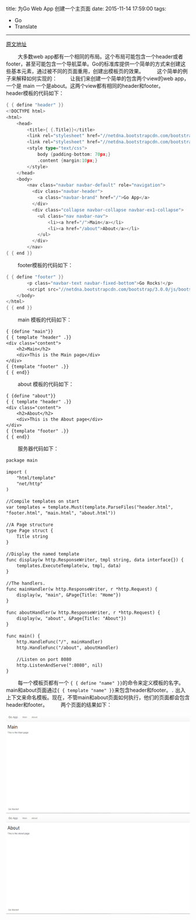 title: 为Go Web App 创建一个主页面
date: 2015-11-14 17:59:00
tags:
  - Go
  - Translate
---


[原文地址](http://sanatgersappa.blogspot.com/2013/11/creating-master-page-for-your-go-web-app.html)

&emsp;&emsp; 大多数web app都有一个相同的布局。这个布局可能包含一个header或者footer，甚至可能包含一个导航菜单。Go的标准库提供一个简单的方式来创建这些基本元素，通过被不同的页面重用，创建出模板页的效果。
&emsp;&emsp; 这个简单的例子来解释如何实现的：
&emsp;&emsp; 让我们来创建一个简单的包含两个view的web app，一个是 main 一个是about。这两个view都有相同的header和footer。
&emsp;&emsp; header模板的代码如下：

``` Go
{ { define "header" }}
<!DOCTYPE html>
<html>
    <head>
        <title>{ {.Title}}</title>
        <link rel="stylesheet" href="//netdna.bootstrapcdn.com/bootstrap/3.0.0/css/bootstrap.min.css">
        <link rel="stylesheet" href="//netdna.bootstrapcdn.com/bootstrap/3.0.0/css/bootstrap-theme.min.css">
        <style type="text/css">
            body {padding-bottom: 70px;}
            .content {margin:10px;}
        </style>
    </head>
    <body>
        <nav class="navbar navbar-default" role="navigation">
          <div class="navbar-header">
            <a class="navbar-brand" href="/">Go App</a>
          </div>
          <div class="collapse navbar-collapse navbar-ex1-collapse">  
            <ul class="nav navbar-nav">
                <li><a href="/">Main</a></li>
                <li><a href="/about">About</a></li>
            </ul>
          </div>
        </nav>
{ { end }}
```

&emsp;&emsp; footer模板的代码如下：


``` Go
{ { define "footer" }}
        <p class="navbar-text navbar-fixed-bottom">Go Rocks!</p>    
        <script src="//netdna.bootstrapcdn.com/bootstrap/3.0.0/js/bootstrap.min.js"></script>
    </body>
</html>
{ { end }}

```

&emsp;&emsp; main 模板的代码如下：

```
{ {define "main"}}
{ { template "header" .}}
<div class="content">
    <h2>Main</h2>
    <div>This is the Main page</div>
</div>
{ {template "footer" .}}
{ { end}}
```

&emsp;&emsp; about 模板的代码如下：

```
{ {define "about"}}
{ { template "header" .}}
<div class="content">
    <h2>About</h2>
    <div>This is the About page</div>
</div>
{ {template "footer" .}}
{ { end}}
```

&emsp;&emsp; 服务器代码如下：

```
package main

import (
    "html/template"
    "net/http"
)

//Compile templates on start
var templates = template.Must(template.ParseFiles("header.html", "footer.html", "main.html", "about.html"))

//A Page structure
type Page struct {
    Title string
}

//Display the named template
func display(w http.ResponseWriter, tmpl string, data interface{}) {
    templates.ExecuteTemplate(w, tmpl, data)
}

//The handlers.
func mainHandler(w http.ResponseWriter, r *http.Request) {
    display(w, "main", &Page{Title: "Home"})
}

func aboutHandler(w http.ResponseWriter, r *http.Request) {
    display(w, "about", &Page{Title: "About"})
}

func main() {
    http.HandleFunc("/", mainHandler)
    http.HandleFunc("/about", aboutHandler)

    //Listen on port 8080
    http.ListenAndServe(":8080", nil)
}
```

&emsp;&emsp; 每一个模板页都有一个 `{ { define "name" }}`的命令来定义模板的名字。main和about页面通过`{ { template "name" }}`来包含header和footer。`.` 出入上下文来命名模板。现在，不管main和about页面如何执行，他们的页面都会包含header和footer。
&emsp;&emsp; 两个页面的结果如下：

![main](https://raw.githubusercontent.com/mashuai/hexo-blog/master/goweb/main.png)  
![about](https://raw.githubusercontent.com/mashuai/hexo-blog/master/goweb/about.png)  
